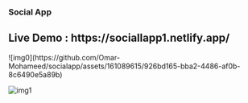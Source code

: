 <h3>Social App</h3>
<h2>Live Demo : https://sociallapp1.netlify.app/ </h2>
![img0](https://github.com/Omar-Mohameed/socialapp/assets/161089615/926bd165-bba2-4486-af0b-8c6490e5a89b)

![img1](https://github.com/Omar-Mohameed/socialapp/assets/161089615/b3c4332a-4e48-425d-91f4-cba61f62acf9)
